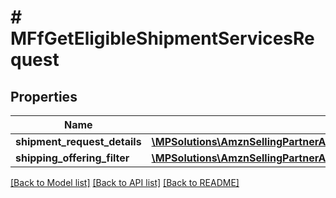 # # MFfGetEligibleShipmentServicesRequest

## Properties

Name | Type | Description | Notes
------------ | ------------- | ------------- | -------------
**shipment_request_details** | [**\MPSolutions\AmznSellingPartnerApi\Models\MerchantFulfillment\MFfShipmentRequestDetails**](MFfShipmentRequestDetails.md) |  |
**shipping_offering_filter** | [**\MPSolutions\AmznSellingPartnerApi\Models\MerchantFulfillment\MFfShippingOfferingFilter**](MFfShippingOfferingFilter.md) |  | [optional]

[[Back to Model list]](../../README.md#models) [[Back to API list]](../../README.md#endpoints) [[Back to README]](../../README.md)
